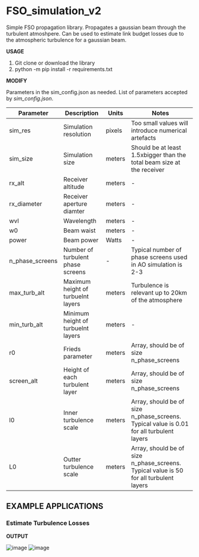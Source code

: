 # FSO_simulation_v2
Simple FSO propagation library. Propagates a gaussian beam through the turbulent atmoshpere. Can be used to estimate link budget losses due to the atmospheric turbulence for a gaussian beam. 

**USAGE**

1. Git clone or download the library
2. python -m pip install -r requirements.txt 

**MODIFY**

Parameters in the sim_config.json as needed. List of parameters accepted by *sim_config.json*.

| Parameter       | Description   | Units       | Notes |
| -------------   | ------------- |-------------|-------------|
| sim_res         | Simulation resolution  | pixels | Too small values will introduce numerical artefacts |  
| sim_size        | Simulation size  | meters   | Should be at least 1.5xbigger than the total beam size at the receiver |
| rx_alt          | Receiver altitude  | meters |      -       |-
| rx_diameter     | Receiver aperture diamter | meters        |       -      |
| wvl             | Wavelength  | meters      |       -      | 
| w0              | Beam waist  | meters      |       -      |
| power           | Beam power  | Watts       |       -      | 
| n_phase_screens | Number of turbulent phase screens  | -            | Typical number of phase screens used in AO simulation is 2-3 |
| max_turb_alt    | Maximum height of turbuelnt layers  | meters            | Turbulence is relevant up to 20km of the atmosphere            |
| min_turb_alt    | Minimum height of turbuelnt layers  | meters            |        -     |
| r0              | Frieds parameter  | meters | Array, should be of size n_phase_screens | Typical values are 0.01 - 0.2 cm
| screen_alt      | Height of each turbulent layer  |  meters           | Array, should be of size n_phase_screens |
| l0              | Inner turbulence scale  |  meters          | Array, should be of size n_phase_screens. Typical value is 0.01 for all turbulent layers|
| L0              | Outter turbulence scale  | meters       | Array, should be of size n_phase_screens. Typical value is 50 for all turbulent layers            |

## **EXAMPLE APPLICATIONS**
### **Estimate Turbulence Losses**
 


**OUTPUT**

![image](https://github.com/MarcnKov/FSO_simulation_v2/assets/46137836/71328fd6-879a-43f7-8ad5-fec775ab6a4f)
![image](https://github.com/MarcnKov/FSO_simulation_v2/assets/46137836/bf415d49-0fd7-4813-9054-15187ec97dfb)
